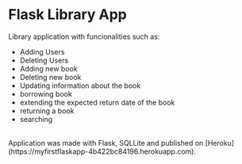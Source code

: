 # Flask Library App
Library application with funcionalities such as:
- Adding Users
- Deleting Users
- Adding new book
- Deleting new book
- Updating information about the book
- borrowing book
- extending the expected return date of the book
- returning a book
- searching
<br/>
Application was made with Flask, SQLLite and published on [Heroku](https://myfirstflaskapp-4b422bc84196.herokuapp.com).
